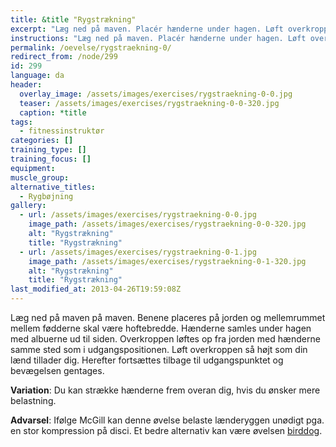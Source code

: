 ```yaml
---
title: &title "Rygstrækning"
excerpt: "Læg ned på maven. Placér hænderne under hagen. Løft overkroppen fri af underlaget uden at løfte fødderne."
instructions: "Læg ned på maven. Placér hænderne under hagen. Løft overkroppen fri af underlaget uden at løfte fødderne."
permalink: /oevelse/rygstraekning-0/
redirect_from: /node/299
id: 299
language: da
header:
  overlay_image: /assets/images/exercises/rygstraekning-0-0.jpg
  teaser: /assets/images/exercises/rygstraekning-0-0-320.jpg
  caption: *title
tags:
  - fitnessinstruktør
categories: []
training_type: [] 
training_focus: []
equipment:
muscle_group:
alternative_titles:
  - Rygbøjning
gallery:
  - url: /assets/images/exercises/rygstraekning-0-0.jpg
    image_path: /assets/images/exercises/rygstraekning-0-0-320.jpg
    alt: "Rygstrækning"
    title: "Rygstrækning"
  - url: /assets/images/exercises/rygstraekning-0-1.jpg
    image_path: /assets/images/exercises/rygstraekning-0-1-320.jpg
    alt: "Rygstrækning"
    title: "Rygstrækning"
last_modified_at: 2013-04-26T19:59:08Z
---
```


Læg ned på maven på maven. Benene placeres på jorden og mellemrummet mellem fødderne skal være hoftebredde. Hænderne samles under hagen med albuerne ud til siden. Overkroppen løftes op fra jorden med hænderne samme sted som i udgangspositionen. Løft overkroppen så højt som din lænd tillader dig. Herefter fortsættes tilbage til udgangspunktet og bevægelsen gentages.

**Variation**: Du kan strække hænderne frem overan dig, hvis du ønsker mere belastning.

**Advarsel**: Ifølge McGill kan denne øvelse belaste lænderyggen unødigt pga. en stor kompression på disci. Et bedre alternativ kan være øvelsen [birddog](/oevelse/birddog).

